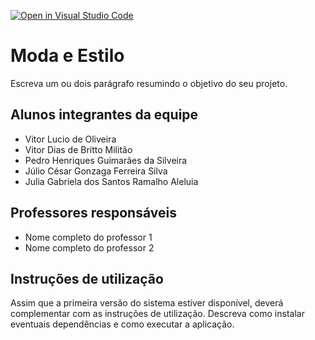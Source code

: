 [![Open in Visual Studio Code](https://classroom.github.com/assets/open-in-vscode-718a45dd9cf7e7f842a935f5ebbe5719a5e09af4491e668f4dbf3b35d5cca122.svg)](https://classroom.github.com/online_ide?assignment_repo_id=10810912&assignment_repo_type=AssignmentRepo)
# Moda e Estilo
Escreva um ou dois  parágrafo resumindo o objetivo do seu projeto.

## Alunos integrantes da equipe

* Vitor Lucio de Oliveira
* Vitor Dias de Britto Militão
* Pedro Henriques Guimarães da Silveira
* Júlio César Gonzaga Ferreira Silva
* Julia Gabriela dos Santos Ramalho Aleluia

## Professores responsáveis

* Nome completo do professor 1
* Nome completo do professor 2

## Instruções de utilização

Assim que a primeira versão do sistema estiver disponível, deverá complementar com as instruções de utilização. Descreva como instalar eventuais dependências e como executar a aplicação.
